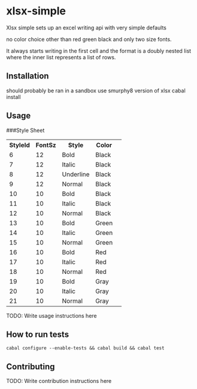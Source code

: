 # xlsx-simple

Xlsx simple sets up an excel writing api with very simple defaults

no color choice other than red green black and only two size fonts.

It always starts writing in the first cell and the format is
a doubly nested list where the inner list represents a list of rows.



## Installation


should probably be ran in a sandbox
use smurphy8 version of xlsx 
cabal install

## Usage

###Style Sheet
<table>
<tr>
<th>
StyleId</th> <th> FontSz</th>  <th>  Style</th>        <th>Color</th>
</tr>

<tr> <td>6   </td>     <td> 12 </td> <td>    Bold     </td>  <td>  Black  <td>
<tr><td> 7   </td>     <td> 12 </td> <td>    Italic   </td>  <td>  Black  <td>
<tr><td> 8   </td>     <td> 12 </td> <td>    Underline</td>  <td>  Black  <td>
<tr><td> 9   </td>     <td> 12 </td> <td>    Normal   </td>  <td>  Black  <td>
<tr><td> 10  </td>     <td> 10 </td> <td>    Bold     </td>  <td>  Black  <td>
<tr><td> 11  </td>     <td> 10 </td> <td>    Italic   </td>  <td>  Black  <td>
<tr><td> 12  </td>     <td> 10 </td> <td>    Normal   </td>  <td>  Black  <td>
<tr><td> 13  </td>     <td> 10 </td> <td>    Bold     </td>  <td>  Green  <td>
<tr><td> 14  </td>     <td> 10 </td> <td>    Italic   </td>  <td>  Green  <td>
<tr><td> 15  </td>     <td> 10 </td> <td>    Normal   </td>  <td>  Green  <td>
<tr><td> 16  </td>     <td> 10 </td> <td>    Bold     </td>  <td>  Red	  <td>
<tr><td> 17  </td>     <td> 10 </td> <td>    Italic   </td>  <td>  Red	  <td>
<tr><td> 18  </td>     <td> 10 </td> <td>    Normal   </td>  <td>  Red	  <td>
<tr><td> 19  </td>     <td> 10 </td> <td>    Bold     </td>  <td>  Gray	  <td>
<tr><td> 20  </td>     <td> 10 </td> <td>    Italic   </td>  <td>  Gray	  <td>
<tr><td> 21  </td>     <td> 10 </td> <td>    Normal   </td>  <td>  Gray	  <td>

</table>


TODO: Write usage instructions here

## How to run tests

```
cabal configure --enable-tests && cabal build && cabal test
```

## Contributing

TODO: Write contribution instructions here
